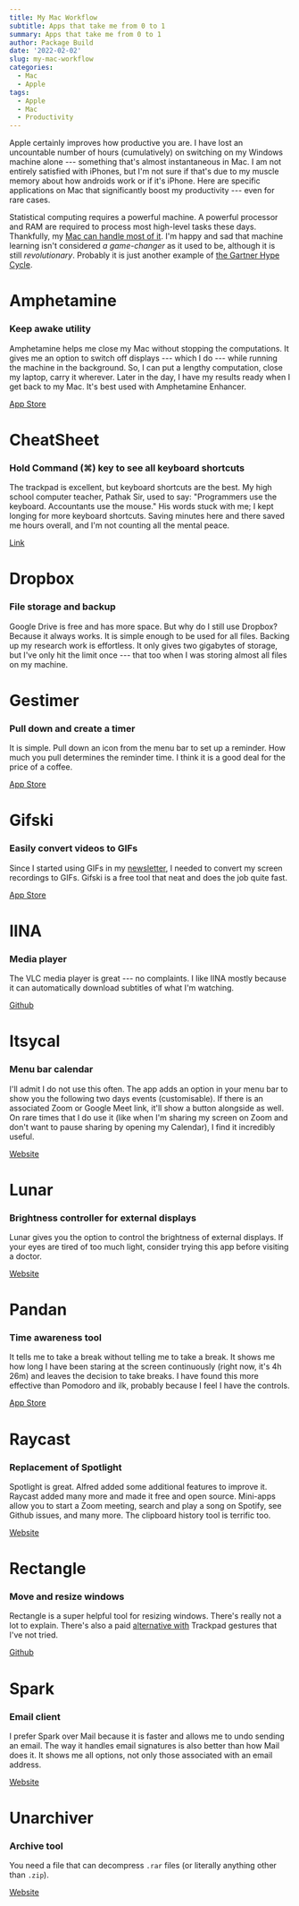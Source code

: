 ```yaml
---
title: My Mac Workflow
subtitle: Apps that take me from 0 to 1
summary: Apps that take me from 0 to 1
author: Package Build
date: '2022-02-02'
slug: my-mac-workflow
categories:
  - Mac
  - Apple
tags:
  - Apple
  - Mac
  - Productivity
---
```


Apple certainly improves how productive you are. I have lost an uncountable number of hours (cumulatively) on switching on my Windows machine alone --- something that's almost instantaneous in Mac. I am not entirely satisfied with iPhones, but I'm not sure if that's due to my muscle memory about how androids work or if it's iPhone. Here are specific applications on Mac that significantly boost my productivity --- even for rare cases.

Statistical computing requires a powerful machine. A powerful processor and RAM are required to process most high-level tasks these days. Thankfully, my [Mac can handle most of it](https://www.harsh17.in/how-fast-is-m1/). I'm happy and sad that machine learning isn't considered *a game-changer* as it used to be, although it is still *revolutionary*. Probably it is just another example of [the Gartner Hype Cycle](https://www.harsh17.in/gartner-hype-cycle/).

# Amphetamine

### Keep awake utility

Amphetamine helps me close my Mac without stopping the computations. It gives me an option to switch off displays --- which I do --- while running the machine in the background. So, I can put a lengthy computation, close my laptop, carry it wherever. Later in the day, I have my results ready when I get back to my Mac. It's best used with Amphetamine Enhancer.

[App Store](https://apps.apple.com/us/app/amphetamine/id937984704?mt=12)

# CheatSheet

### Hold Command (⌘) key to see all keyboard shortcuts

The trackpad is excellent, but keyboard shortcuts are the best. My high school computer teacher, Pathak Sir, used to say: "Programmers use the keyboard. Accountants use the mouse." His words stuck with me; I kept longing for more keyboard shortcuts. Saving minutes here and there saved me hours overall, and I'm not counting all the mental peace.

[Link](https://www.mediaatelier.com/CheatSheet/)

# Dropbox

### File storage and backup

Google Drive is free and has more space. But why do I still use Dropbox? Because it always works. It is simple enough to be used for all files. Backing up my research work is effortless. It only gives two gigabytes of storage, but I've only hit the limit once --- that too when I was storing almost all files on my machine.

# Gestimer

### Pull down and create a timer

It is simple. Pull down an icon from the menu bar to set up a reminder. How much you pull determines the reminder time. I think it is a good deal for the price of a coffee.

[App Store](https://apps.apple.com/us/app/gestimer/id990588172?mt=12)

# Gifski

### Easily convert videos to GIFs

Since I started using GIFs in my [newsletter](http://harsh17.in/next), I needed to convert my screen recordings to GIFs. Gifski is a free tool that neat and does the job quite fast.

[App Store](https://apps.apple.com/us/app/gifski/id1351639930?mt=12)

# IINA

### Media player

The VLC media player is great --- no complaints. I like IINA mostly because it can automatically download subtitles of what I'm watching.

[Github](https://github.com/iina/iina)

# Itsycal

### Menu bar calendar

I'll admit I do not use this often. The app adds an option in your menu bar to show you the following two days events (customisable). If there is an associated Zoom or Google Meet link, it'll show a button alongside as well. On rare times that I do use it (like when I'm sharing my screen on Zoom and don't want to pause sharing by opening my Calendar), I find it incredibly useful.

[Website](https://www.mowglii.com/itsycal/)

# Lunar

### Brightness controller for external displays

Lunar gives you the option to control the brightness of external displays. If your eyes are tired of too much light, consider trying this app before visiting a doctor.

[Website](https://lunar.fyi/)

# Pandan

### Time awareness tool

It tells me to take a break without telling me to take a break. It shows me how long I have been staring at the screen continuously (right now, it's 4h 26m) and leaves the decision to take breaks. I have found this more effective than Pomodoro and ilk, probably because I feel I have the controls.

[App Store](https://apps.apple.com/us/app/pandan/id1569600264?mt=12)

# Raycast

### Replacement of Spotlight

Spotlight is great. Alfred added some additional features to improve it. Raycast added many more and made it free and open source. Mini-apps allow you to start a Zoom meeting, search and play a song on Spotify, see Github issues, and many more. The clipboard history tool is terrific too.

[Website](https://www.raycast.com/)

# Rectangle

### Move and resize windows

Rectangle is a super helpful tool for resizing windows. There's really not a lot to explain. There's also a paid [alternative with](https://multitouch.app/) Trackpad gestures that I've not tried.

[Github](https://github.com/rxhanson/Rectangle)

# Spark

### Email client

I prefer Spark over Mail because it is faster and allows me to undo sending an email. The way it handles email signatures is also better than how Mail does it. It shows me all options, not only those associated with an email address.

[Website](https://sparkmailapp.com/)

# Unarchiver

### Archive tool

You need a file that can decompress `.rar` files (or literally anything other than `.zip`).

[Website](https://theunarchiver.com/)
